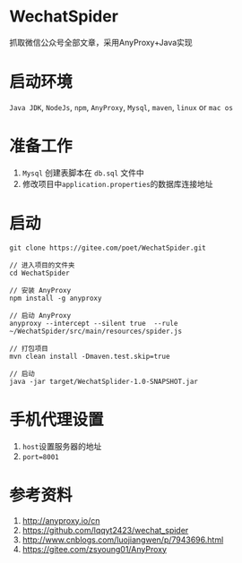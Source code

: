 # WechatSpider
抓取微信公众号全部文章，采用AnyProxy+Java实现

# 启动环境
`Java JDK`, `NodeJs`, `npm`, `AnyProxy`, `Mysql`, `maven`, `linux` or `mac os`

# 准备工作
1. `Mysql` 创建表脚本在 `db.sql` 文件中
2. 修改项目中`application.properties`的数据库连接地址

# 启动
```
git clone https://gitee.com/poet/WechatSpider.git

// 进入项目的文件夹
cd WechatSpider

// 安装 AnyProxy
npm install -g anyproxy

// 启动 AnyProxy
anyproxy --intercept --silent true  --rule ~/WechatSpider/src/main/resources/spider.js

// 打包项目
mvn clean install -Dmaven.test.skip=true

// 启动
java -jar target/WechatSplider-1.0-SNAPSHOT.jar
```

# 手机代理设置
1. `host`设置服务器的地址
2. `port=8001`

# 参考资料

1. http://anyproxy.io/cn
2. https://github.com/lqqyt2423/wechat_spider
3. http://www.cnblogs.com/luojiangwen/p/7943696.html
4. https://gitee.com/zsyoung01/AnyProxy